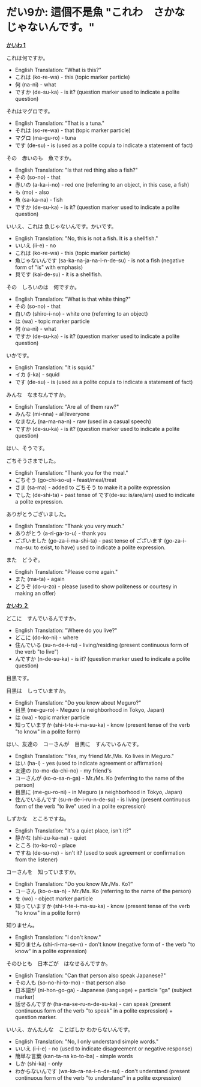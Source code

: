 # だい9か: 這個不是魚 "これわ　さかなじゃないんです。"

[**かいわ 1**](https://youtu.be/Iuzz98Ay1_k?t=172)

これは何ですか。

- English Translation: "What is this?"
- これは (ko-re-wa) - this (topic marker particle)
- 何 (na-ni) - what
- ですか (de-su-ka) - is it? (question marker used to indicate a polite question)

それはマグロです。

- English Translation: "That is a tuna."
- それは (so-re-wa) - that (topic marker particle)
- マグロ (ma-gu-ro) - tuna
- です (de-su) - is (used as a polite copula to indicate a statement of fact)


その　赤いのも　魚ですか。

- English Translation: "Is that red thing also a fish?"
- その (so-no) - that
- 赤いの (a-ka-i-no) - red one (referring to an object, in this case, a fish)
- も (mo) - also
- 魚 (sa-ka-na) - fish
- ですか (de-su-ka) - is it? (question marker used to indicate a polite question)


いいえ、これは 魚じゃないんです。かいです。

- English Translation: "No, this is not a fish. It is a shellfish."
- いいえ (ii-e) - no
- これは (ko-re-wa) - this (topic marker particle)
- 魚じゃないんです (sa-ka-na-ja-na-i-n-de-su) - is not a fish (negative form of "is" with emphasis)
- 貝です (kai-de-su) - it is a shellfish.


その　しろいのは　何ですか。

- English Translation: "What is that white thing?"
- その (so-no) - that
- 白いの (shiro-i-no) - white one (referring to an object)
- は (wa) - topic marker particle
- 何 (na-ni) - what
- ですか (de-su-ka) - is it? (question marker used to indicate a polite question)


いかです。

- English Translation: "It is squid."
- イカ (i-ka) - squid
- です (de-su) - is (used as a polite copula to indicate a statement of fact)

みんな　なまなんですか。

- English Translation: "Are all of them raw?"
- みんな (mi-nna) - all/everyone
- なまなん (na-ma-na-n) - raw (used in a casual speech)
- ですか (de-su-ka) - is it? (question marker used to indicate a polite question)

はい、そうです。

ごちそうさまでした。

- English Translation: "Thank you for the meal."
- ごちそう (go-chi-so-u) - feast/meal/treat
- さま (sa-ma) - added to ごちそう to make it a polite expression
- でした (de-shi-ta) - past tense of です(de-su: is/are/am) used to indicate a polite expression.

ありがとうございました。

- English Translation: "Thank you very much."
- ありがとう (a-ri-ga-to-u) - thank you
- ございました (go-za-i-ma-shi-ta) - past tense of ございます (go-za-i-ma-su: to exist, to have) used to indicate a polite expression.

また　どうぞ。

- English Translation: "Please come again."
- また (ma-ta) - again
- どうぞ (do-u-zo) - please (used to show politeness or courtesy in making an offer)



[**かいわ ２**](https://youtu.be/Iuzz98Ay1_k?t=195)

どこに　すんでいるんですか。

- English Translation: "Where do you live?"
- どこに (do-ko-ni) - where
- 住んでいる (su-n-de-i-ru) - living/residing (present continuous form of the verb "to live")
- んですか (n-de-su-ka) - is it? (question marker used to indicate a polite question)

目黒です。

目黒は　しっていますか。

- English Translation: "Do you know about Meguro?"
- 目黒 (me-gu-ro) - Meguro (a neighborhood in Tokyo, Japan)
- は (wa) - topic marker particle
- 知っていますか (shi-t-te-i-ma-su-ka) - know (present tense of the verb "to know" in a polite form)

はい、友達の　コーさんが　目黒に　すんでいるんです。

- English Translation: "Yes, my friend Mr./Ms. Ko lives in Meguro."
- はい (ha-i) - yes (used to indicate agreement or affirmation)
- 友達の (to-mo-da-chi-no) - my friend's
- コーさんが (ko-o-sa-n-ga) - Mr./Ms. Ko (referring to the name of the person)
- 目黒に (me-gu-ro-ni) - in Meguro (a neighborhood in Tokyo, Japan)
-  住んでいるんです (su-n-de-i-ru-n-de-su) - is living (present continuous form of the verb "to live" used in a polite expression)

しずかな　ところですね。

- English Translation: "It's a quiet place, isn't it?"
- 静かな (shi-zu-ka-na) - quiet
- ところ (to-ko-ro) - place
- ですね (de-su-ne) - isn't it? (used to seek agreement or confirmation from the listener)


コーさんを　知っていますか。

- English Translation: "Do you know Mr./Ms. Ko?"
- コーさん (ko-o-sa-n) - Mr./Ms. Ko (referring to the name of the person)
- を (wo) - object marker particle
- 知っていますか (shi-t-te-i-ma-su-ka) - know (present tense of the verb "to know" in a polite form)


知りません。

- English Translation: "I don't know."
- 知りません (shi-ri-ma-se-n) - don't know (negative form of - the verb "to know" in a polite expression)

そのひとも　日本ごが　はなせるんですか。

- English Translation: "Can that person also speak Japanese?"
- その人も (so-no-hi-to-mo) - that person also
- 日本語が (ni-hon-go-ga) - Japanese (language) + particle "ga" (subject marker)
- 話せるんですか (ha-na-se-ru-n-de-su-ka) - can speak (present continuous form of the verb "to speak" in a polite expression) + question marker.

いいえ、かんたんな　ことばしか わからないんです。

- English Translation: "No, I only understand simple words."
- いいえ (i-i-e) - no (used to indicate disagreement or negative response)
- 簡単な言葉 (kan-ta-na ko-to-ba) - simple words
- しか (shi-ka) - only
- わからないんです (wa-ka-ra-na-i-n-de-su) - don't understand (present continuous form of the verb "to understand" in a polite expression)